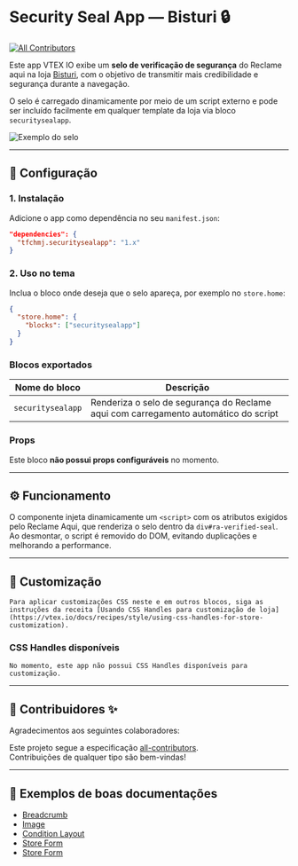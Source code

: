# Security Seal App — Bisturi 🔒

<!-- DOCS-IGNORE:start -->
[![All Contributors](https://img.shields.io/badge/all_contributors-0-orange.svg?style=flat-square)](#-contribuidores-)
<!-- DOCS-IGNORE:end -->

Este app VTEX IO exibe um **selo de verificação de segurança** do Reclame aqui na loja [Bisturi](https://www.bisturi.com.br), com o objetivo de transmitir mais credibilidade e segurança durante a navegação.

O selo é carregado dinamicamente por meio de um script externo e pode ser incluído facilmente em qualquer template da loja via bloco `securitysealapp`.

![Exemplo do selo](https://via.placeholder.com/600x150?text=Selo+de+Seguran%C3%A7a)

---

## 🔧 Configuração

### 1. Instalação

Adicione o app como dependência no seu `manifest.json`:

```json
"dependencies": {
  "tfchmj.securitysealapp": "1.x"
}
```

### 2. Uso no tema

Inclua o bloco onde deseja que o selo apareça, por exemplo no `store.home`:

```json
{
  "store.home": {
    "blocks": ["securitysealapp"]
  }
}
```

### Blocos exportados

| Nome do bloco     | Descrição                                                                 |
| ----------------- | -------------------------------------------------------------------------- |
| `securitysealapp` | Renderiza o selo de segurança do Reclame aqui com carregamento automático do script |

### Props

Este bloco **não possui props configuráveis** no momento.

---

## ⚙️ Funcionamento

O componente injeta dinamicamente um `<script>` com os atributos exigidos pelo Reclame Aqui, que renderiza o selo dentro da `div#ra-verified-seal`. Ao desmontar, o script é removido do DOM, evitando duplicações e melhorando a performance.

---

## 🎨 Customização

`Para aplicar customizações CSS neste e em outros blocos, siga as instruções da receita [Usando CSS Handles para customização de loja](https://vtex.io/docs/recipes/style/using-css-handles-for-store-customization).`

### CSS Handles disponíveis

`No momento, este app não possui CSS Handles disponíveis para customização.`

---

## 👥 Contribuidores ✨

Agradecimentos aos seguintes colaboradores:

<!-- ALL-CONTRIBUTORS-LIST:START - Do not remove or modify this section -->
<!-- prettier-ignore-start -->
<!-- markdownlint-disable -->
<!-- markdownlint-enable -->
<!-- prettier-ignore-end -->
<!-- ALL-CONTRIBUTORS-LIST:END -->

Este projeto segue a especificação [all-contributors](https://github.com/all-contributors/all-contributors).  
Contribuições de qualquer tipo são bem-vindas!

---

## 🧪 Exemplos de boas documentações

- [Breadcrumb](https://github.com/vtex-apps/breadcrumb)
- [Image](https://vtex.io/docs/components/general/vtex.store-components/image)
- [Condition Layout](https://vtex.io/docs/components/all/vtex.condition-layout@1.1.6/)
- [Store Form](https://vtex.io/docs/components/all/vtex.store-form@0.3.4/)
- [Store Form](https://vtex.io/docs/components/all/vtex.store-form@0.3.4/)
```
